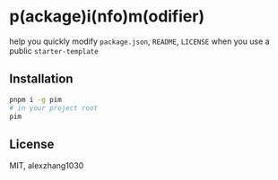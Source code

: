 # p(ackage)i(nfo)m(odifier) 

help you quickly modify `package.json`, `README`, `LICENSE` when you use a public `starter-template`

## Installation

```bash
pnpm i -g pim
# in your project root
pim
```

## License 

MIT, alexzhang1030